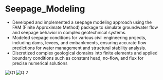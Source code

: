 # Seepage_Modeling
- Developed and implemented a seepage modeling approach using the FAM (Finite Approximate Method) package to simulate groundwater flow and seepage behavior in complex geotechnical systems.
- Modeled seepage conditions for various civil engineering projects, including dams, levees, and embankments, ensuring accurate flow predictions for water management and structural stability analysis.
- Discretized complex geological domains into finite elements and applied boundary conditions such as constant head, no-flow, and flux for precise numerical solutions

![Q1](https://github.com/user-attachments/assets/750131b9-3916-4f41-a4c3-dc99d2fc11e2)
![Q 2](https://github.com/user-attachments/assets/6790aada-c030-4f24-8555-45604cdea668)
